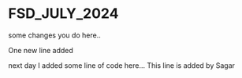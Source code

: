 # FSD_JULY_2024


some changes you do here..



One new line added


next day I added some line of code here...
This line is added by Sagar
